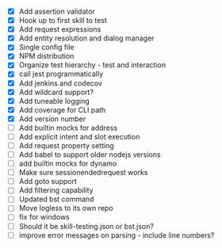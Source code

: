 - [X] Add assertion validator
- [X] Hook up to first skill to test
- [X] Add request expressions
- [X] Add entity resolution and dialog manager
- [X] Single config file
- [X] NPM distribution
- [X] Organize test hierarchy - test and interaction
- [X] call jest programmatically
- [X] Add jenkins and codecov
- [X] Add wildcard support?
- [X] Add tuneable logging
- [X] Add coverage for CLI path
- [X] Add version number
- [ ] Add builtin mocks for address
- [ ] Add explicit intent and slot execution
- [ ] Add request property setting
- [ ] Add babel to support older nodejs versions
- [ ] add builtin mocks for dynamo
- [ ] Make sure sessionendedrequest works
- [ ] Add goto support
- [ ] Add filtering capability
- [ ] Updated bst command
- [ ] Move logless to its own repo
- [ ] fix for windows
- [ ] Should it be skill-testing.json or bst.json?
- [ ] improve error messages on parsing - include line numbers?
